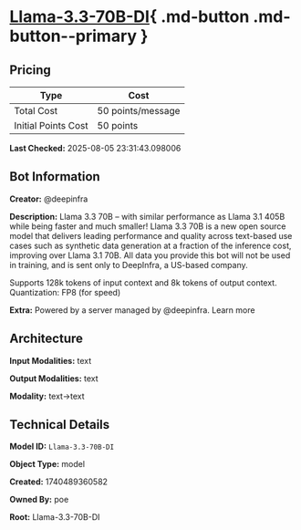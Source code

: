 # [Llama-3.3-70B-DI](https://poe.com/Llama-3.3-70B-DI){ .md-button .md-button--primary }

## Pricing

| Type | Cost |
|------|------|
| Total Cost | 50 points/message |
| Initial Points Cost | 50 points |

**Last Checked:** 2025-08-05 23:31:43.098006


## Bot Information

**Creator:** @deepinfra

**Description:** Llama 3.3 70B – with similar performance as Llama 3.1 405B while being faster and much smaller! Llama 3.3 70B is a new open source model that delivers leading performance and quality across text-based use cases such as synthetic data generation at a fraction of the inference cost, improving over Llama 3.1 70B.
All data you provide this bot will not be used in training, and is sent only to DeepInfra, a US-based company.

Supports 128k tokens of input context and 8k tokens of output context. Quantization: FP8 (for speed)

**Extra:** Powered by a server managed by @deepinfra. Learn more


## Architecture

**Input Modalities:** text

**Output Modalities:** text

**Modality:** text->text


## Technical Details

**Model ID:** `Llama-3.3-70B-DI`

**Object Type:** model

**Created:** 1740489360582

**Owned By:** poe

**Root:** Llama-3.3-70B-DI
